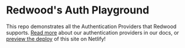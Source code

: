 # Redwood's Auth Playground

This repo demonstrates all the Authentication Providers that Redwood supports. [Read more](https://redwoodjs.com/docs/authentication) about our authentication providers in our docs, or [preview the deploy](https://redwood-playground-auth.netlify.app/) of this site on Netlify!

